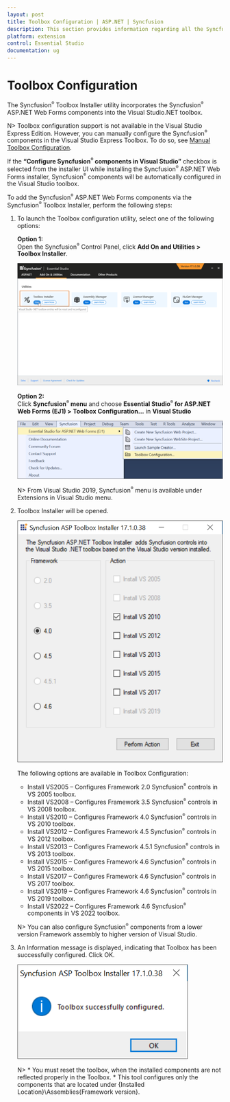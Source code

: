 ```yaml
---
layout: post
title: Toolbox Configuration | ASP.NET | Syncfusion
description: This section provides information regarding all the Syncfusion Essential Studio utilities and its usage
platform: extension
control: Essential Studio
documentation: ug
---
```


# Toolbox Configuration

The Syncfusion<sup style="font-size:70%">&reg;</sup> Toolbox Installer utility incorporates the Syncfusion<sup style="font-size:70%">&reg;</sup> ASP.NET Web Forms components into the Visual Studio.NET toolbox.

N> Toolbox configuration support is not available in the Visual Studio Express Edition. However, you can manually configure the Syncfusion<sup style="font-size:70%">&reg;</sup> components in the Visual Studio Express Toolbox. To do so, see [Manual Toolbox Configuration](https://help.syncfusion.com/common/faq/how-to-configure-the-toolbox-of-visual-studio-manually).

If the <b>“Configure Syncfusion<sup style="font-size:70%">&reg;</sup> components in Visual Studio”</b> checkbox is selected from the installer UI while installing the Syncfusion<sup style="font-size:70%">&reg;</sup> ASP.NET Web Forms installer, Syncfusion<sup style="font-size:70%">&reg;</sup> components will be automatically configured in the Visual Studio toolbox.

To add the Syncfusion<sup style="font-size:70%">&reg;</sup> ASP.NET Web Forms components via the Syncfusion<sup style="font-size:70%">&reg;</sup> Toolbox Installer, perform the following steps:

1. To launch the Toolbox configuration utility, select one of the following options:

   **Option 1:**   
   Open the Syncfusion<sup style="font-size:70%">&reg;</sup> Control Panel, click **Add On and Utilities > Toolbox Installer**.
   
   ![Add On and Utilities](Toolbox-Configuration_images/Toolbox-Configuration_img1.png)
   
   **Option 2:**  
   Click **Syncfusion<sup style="font-size:70%">&reg;</sup> menu** and choose **Essential Studio<sup style="font-size:70%">&reg;</sup> for ASP.NET Web Forms (EJ1) > Toolbox Configuration...** in **Visual Studio**

   ![Toolbox Installer via Syncfusion<sup style="font-size:70%">&reg;</sup> menu](Toolbox-Configuration_images/Syncfusion_Menu_Toolbox.png)

   N> From Visual Studio 2019, Syncfusion<sup style="font-size:70%">&reg;</sup> menu is available under Extensions in Visual Studio menu.

2. Toolbox Installer will be opened.

   ![Toolbox Installer](Toolbox-Configuration_images/Toolbox-Configuration_img2.png)

   The following options are available in Toolbox Configuration:

   * Install VS2005 – Configures Framework 2.0 Syncfusion<sup style="font-size:70%">&reg;</sup> controls in VS 2005 toolbox.
   * Install VS2008 – Configures Framework 3.5 Syncfusion<sup style="font-size:70%">&reg;</sup> controls in VS 2008 toolbox.
   * Install VS2010 – Configures Framework 4.0 Syncfusion<sup style="font-size:70%">&reg;</sup> controls in VS 2010 toolbox.
   * Install VS2012 – Configures Framework 4.5 Syncfusion<sup style="font-size:70%">&reg;</sup> controls in VS 2012 toolbox.
   * Install VS2013 – Configures Framework 4.5.1 Syncfusion<sup style="font-size:70%">&reg;</sup> controls in VS 2013 toolbox.
   * Install VS2015 – Configures Framework 4.6 Syncfusion<sup style="font-size:70%">&reg;</sup> controls in VS 2015 toolbox.
   * Install VS2017 – Configures Framework 4.6 Syncfusion<sup style="font-size:70%">&reg;</sup> controls in VS 2017 toolbox.
   * Install VS2019 – Configures Framework 4.6 Syncfusion<sup style="font-size:70%">&reg;</sup> controls in VS 2019 toolbox.
   * Install VS2022 – Configures Framework 4.6 Syncfusion<sup style="font-size:70%">&reg;</sup> components in VS 2022 toolbox.
   
    N> You can also configure Syncfusion<sup style="font-size:70%">&reg;</sup> components from a lower version Framework assembly to higher version of Visual Studio.
   
3. An Information message is displayed, indicating that Toolbox has been successfully configured. Click OK.

   ![Toolbox Installer](Toolbox-Configuration_images/Toolbox-Configuration_img3.png)
   
   
   N> * You must reset the toolbox, when the installed components  are not reflected properly in the Toolbox. * This tool configures only the components  that are located under {Installed Location}\Assemblies\{Framework version}.
   
